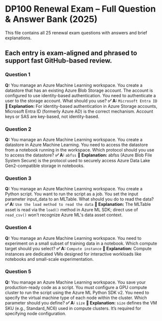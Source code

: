 # DP100 Renewal Exam – Full Question & Answer Bank (2025)

This file contains all 25 renewal exam questions with answers and brief explanations.

Each entry is exam-aligned and phrased to support fast GitHub-based review.
---
### Question 1
**Q:** You manage an Azure Machine Learning workspace. You create a datastore that has an existing Azure Blob Storage account. The account is configured to use identity-based authentication. You need to authenticate a user to the storage account. What should you use?
**✅ A:** `Microsoft Entra ID`
**🧠 Explanation:** For identity-based authentication in Azure Storage accounts, Microsoft Entra ID (formerly Azure AD) is the correct mechanism. Account keys or SAS are key-based, not identity-based.

### Question 2
**Q:** You manage an Azure Machine Learning workspace. You create a datastore in Azure Machine Learning. You need to access the datastore from a notebook running in the workspace. Which protocol should you use to access the datastore?
**✅ A:** `abfss`
**🧠 Explanation:** abfss (Azure Blob File System Secure) is the protocol used to securely access Azure Data Lake Gen2-compatible storage in notebooks.

### Question 3
**Q:** You manage an Azure Machine Learning workspace. You create a Python script. You want to run the script as a job. You set the input parameter input_data to an MLTable. What should you do to read the data?
**✅ A:** `Use the load method to read the data`
**🧠 Explanation:** The MLTable asset is read via the `load()` method in Azure ML SDK; direct use of `read_csv()` won't recognize Azure ML's data asset context.

### Question 4
**Q:** You manage an Azure Machine Learning workspace. You need to experiment on a small subset of training data in a notebook. Which compute target should you select?
**✅ A:** `Compute instance`
**🧠 Explanation:** Compute instances are dedicated VMs designed for interactive workloads like notebooks and small-scale experimentation.

### Question 5
**Q:** You manage an Azure Machine Learning workspace. You save your production-ready code as a script. You must configure a GPU compute cluster to run the script using the Azure ML Python SDK v2. You need to specify the virtual machine type of each node within the cluster. Which parameter should you define?
**✅ A:** `size`
**🧠 Explanation:** `size` defines the VM SKU (e.g., Standard_NC6) used in compute clusters. It’s required for specifying node configuration.

